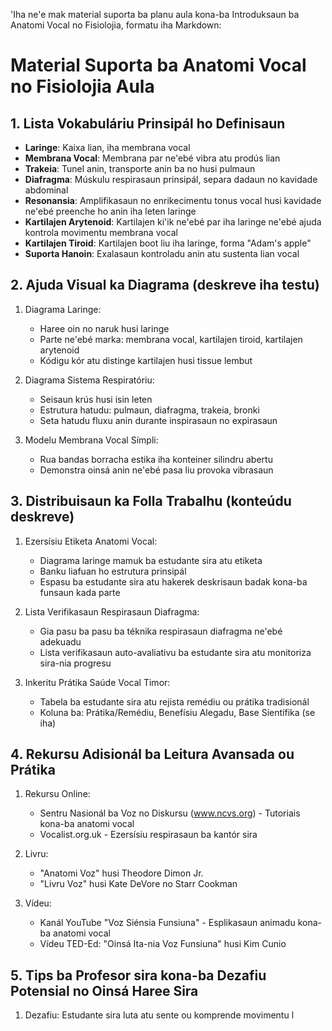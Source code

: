 'Iha ne'e mak material suporta ba planu aula kona-ba Introduksaun ba Anatomi Vocal no Fisiolojia, formatu iha Markdown:

# Material Suporta ba Anatomi Vocal no Fisiolojia Aula

## 1. Lista Vokabuláriu Prinsipál ho Definisaun

- **Laringe**: Kaixa lian, iha membrana vocal
- **Membrana Vocal**: Membrana par ne'ebé vibra atu prodús lian
- **Trakeia**: Tunel anin, transporte anin ba no husi pulmaun
- **Diafragma**: Múskulu respirasaun prinsipál, separa dadaun no kavidade abdominal
- **Resonansia**: Amplifikasaun no enrikecimentu tonus vocal husi kavidade ne'ebé preenche ho anin iha leten laringe
- **Kartilajen Arytenoid**: Kartilajen ki'ik ne'ebé par iha laringe ne'ebé ajuda kontrola movimentu membrana vocal
- **Kartilajen Tiroid**: Kartilajen boot liu iha laringe, forma "Adam's apple"
- **Suporta Hanoin**: Exalasaun kontroladu anin atu sustenta lian vocal

## 2. Ajuda Visual ka Diagrama (deskreve iha testu)

1. Diagrama Laringe:
   - Haree oin no naruk husi laringe
   - Parte ne'ebé marka: membrana vocal, kartilajen tiroid, kartilajen arytenoid
   - Kódigu kór atu distinge kartilajen husi tissue lembut

2. Diagrama Sistema Respiratóriu:
   - Seisaun krús husi isin leten
   - Estrutura hatudu: pulmaun, diafragma, trakeia, bronki
   - Seta hatudu fluxu anin durante inspirasaun no expirasaun

3. Modelu Membrana Vocal Símpli:
   - Rua bandas borracha estika iha konteiner silindru abertu
   - Demonstra oinsá anin ne'ebé pasa liu provoka vibrasaun

## 3. Distribuisaun ka Folla Trabalhu (konteúdu deskreve)

1. Ezersísiu Etiketa Anatomi Vocal:
   - Diagrama laringe mamuk ba estudante sira atu etiketa
   - Banku liafuan ho estrutura prinsipál
   - Espasu ba estudante sira atu hakerek deskrisaun badak kona-ba funsaun kada parte

2. Lista Verifikasaun Respirasaun Diafragma:
   - Gia pasu ba pasu ba téknika respirasaun diafragma ne'ebé adekuadu
   - Lista verifikasaun auto-avaliativu ba estudante sira atu monitoriza sira-nia progresu

3. Inkeritu Prátika Saúde Vocal Timor:
   - Tabela ba estudante sira atu rejista remédiu ou prátika tradisionál
   - Koluna ba: Prátika/Remédiu, Benefísiu Alegadu, Base Sientífika (se iha)

## 4. Rekursu Adisionál ba Leitura Avansada ou Prátika

1. Rekursu Online:
   - Sentru Nasionál ba Voz no Diskursu (www.ncvs.org) - Tutoriais kona-ba anatomi vocal
   - Vocalist.org.uk - Ezersísiu respirasaun ba kantór sira

2. Livru:
   - "Anatomi Voz" husi Theodore Dimon Jr.
   - "Livru Voz" husi Kate DeVore no Starr Cookman

3. Vídeu:
   - Kanál YouTube "Voz Siénsia Funsiuna" - Esplikasaun animadu kona-ba anatomi vocal
   - Vídeu TED-Ed: "Oinsá Ita-nia Voz Funsiuna" husi Kim Cunio

## 5. Tips ba Profesor sira kona-ba Dezafiu Potensial no Oinsá Haree Sira

1. Dezafiu: Estudante sira luta atu sente ou komprende movimentu l
